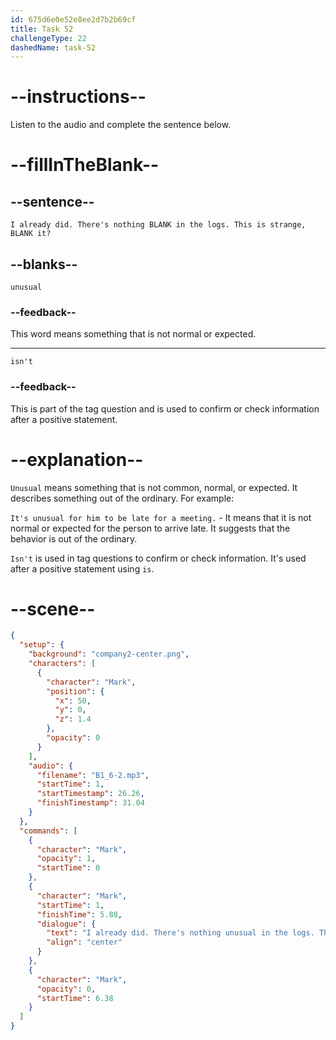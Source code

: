```yaml
---
id: 675d6e0e52e8ee2d7b2b69cf
title: Task 52
challengeType: 22
dashedName: task-52
---
```


<!-- (audio) Mark: I already did. There's nothing unusual in the logs. This is strange, isn't it? -->

# --instructions--

Listen to the audio and complete the sentence below.

# --fillInTheBlank--

## --sentence--

`I already did. There's nothing BLANK in the logs. This is strange, BLANK it?`

## --blanks--

`unusual`

### --feedback--

This word means something that is not normal or expected.

---

`isn't`

### --feedback--

This is part of the tag question and is used to confirm or check information after a positive statement.

# --explanation--

`Unusual` means something that is not common, normal, or expected. It describes something out of the ordinary. For example:

`It's unusual for him to be late for a meeting.` - It means that it is not normal or expected for the person to arrive late. It suggests that the behavior is out of the ordinary.

`Isn't` is used in tag questions to confirm or check information. It's used after a positive statement using `is`.

# --scene--

```json
{
  "setup": {
    "background": "company2-center.png",
    "characters": [
      {
        "character": "Mark",
        "position": {
          "x": 50,
          "y": 0,
          "z": 1.4
        },
        "opacity": 0
      }
    ],
    "audio": {
      "filename": "B1_6-2.mp3",
      "startTime": 1,
      "startTimestamp": 26.26,
      "finishTimestamp": 31.04
    }
  },
  "commands": [
    {
      "character": "Mark",
      "opacity": 1,
      "startTime": 0
    },
    {
      "character": "Mark",
      "startTime": 1,
      "finishTime": 5.88,
      "dialogue": {
        "text": "I already did. There's nothing unusual in the logs. This is strange, isn't it?",
        "align": "center"
      }
    },
    {
      "character": "Mark",
      "opacity": 0,
      "startTime": 6.38
    }
  ]
}
```
